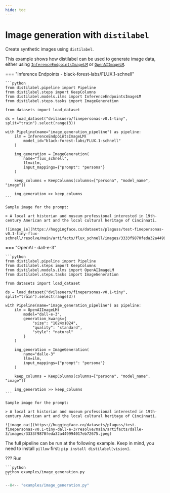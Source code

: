 ```yaml
---
hide: toc
---
```


# Image generation with `distilabel`

Create synthetic images using `distilabel`.

This example shows how distilabel can be used to generate image data, either using [`InferenceEndpointsImageLM`](https://distilabel.argilla.io/dev/components-gallery/ilms/inferenceendpointsimagelm/) or [`OpenAIImageLM`](https://distilabel.argilla.io/dev/components-gallery/ilms/openaiimagelm/).


=== "Inference Endpoints - black-forest-labs/FLUX.1-schnell"

    ```python
    from distilabel.pipeline import Pipeline
    from distilabel.steps import KeepColumns
    from distilabel.models.ilms import InferenceEndpointsImageLM
    from distilabel.steps.tasks import ImageGeneration

    from datasets import load_dataset

    ds = load_dataset("dvilasuero/finepersonas-v0.1-tiny", split="train").select(range(3))

    with Pipeline(name="image_generation_pipeline") as pipeline:
        ilm = InferenceEndpointsImageLM(
            model_id="black-forest-labs/FLUX.1-schnell"
        )

        img_generation = ImageGeneration(
            name="flux_schnell",
            llm=ilm,
            input_mappings={"prompt": "persona"}
        )
        
        keep_columns = KeepColumns(columns=["persona", "model_name", "image"])

        img_generation >> keep_columns
    ```

    Sample image for the prompt:

    > A local art historian and museum professional interested in 19th-century American art and the local cultural heritage of Cincinnati.

    ![image_ie](https://huggingface.co/datasets/plaguss/test-finepersonas-v0.1-tiny-flux-schnell/resolve/main/artifacts/flux_schnell/images/3333f9870feda32a449994017eb72675.jpeg)

=== "OpenAI - dall-e-3"

    ```python
    from distilabel.pipeline import Pipeline
    from distilabel.steps import KeepColumns
    from distilabel.models.ilms import OpenAIImageLM
    from distilabel.steps.tasks import ImageGeneration

    from datasets import load_dataset

    ds = load_dataset("dvilasuero/finepersonas-v0.1-tiny", split="train").select(range(3))

    with Pipeline(name="image_generation_pipeline") as pipeline:
        ilm = OpenAIImageLM(
            model="dall-e-3",
            generation_kwargs={
                "size": "1024x1024",
                "quality": "standard",
                "style": "natural"
            }
        )

        img_generation = ImageGeneration(
            name="dalle-3"
            llm=ilm,
            input_mappings={"prompt": "persona"}
        )
        
        keep_columns = KeepColumns(columns=["persona", "model_name", "image"])

        img_generation >> keep_columns
    ```

    Sample image for the prompt:

    > A local art historian and museum professional interested in 19th-century American art and the local cultural heritage of Cincinnati.

    ![image_oai](https://huggingface.co/datasets/plaguss/test-finepersonas-v0.1-tiny-dall-e-3/resolve/main/artifacts/dalle-3/images/3333f9870feda32a449994017eb72675.jpeg)

The full pipeline can be run at the following example. Keep in mind, you need to install `pillow` first: `pip install distilabel[vision]`.

??? Run

    ```python
    python examples/image_generation.py
    ```

```python title="image_generation.py"
--8<-- "examples/image_generation.py"
```
